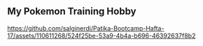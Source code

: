 ## My Pokemon Training Hobby


https://github.com/salginerdi/Patika-Bootcamp-Hafta-17/assets/110611268/524f25be-53a9-4b4a-b696-46392637f8b2

